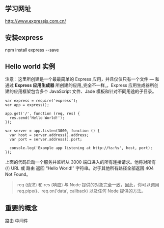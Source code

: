 
## 学习网址
http://www.expressjs.com.cn/

## 安装express
npm install express --save


##  Hello world 实例

注意：这里所创建是一个最最简单的 Express 应用，并且仅仅只有一个文件 — 和通过 
**Express 应用生成器** 所创建的应用_完全不一样_，Express 应用生成器所创建的应用框架包含多个 JavaScript 文件、Jade 模板和针对不同用途的子目录。

```
var express = require('express');
var app = express();

app.get('/', function (req, res) {
  res.send('Hello World!');
});

var server = app.listen(3000, function () {
  var host = server.address().address;
  var port = server.address().port;

  console.log('Example app listening at http://%s:%s', host, port);
});
```
上面的代码启动一个服务并监听从 3000 端口进入的所有连接请求。他将对所有 (/) URL 或 路由 返回 “Hello World!” 字符串。对于其他所有路径全部返回 404 Not Found。

>req (请求) 和 res (响应) 与 Node 提供的对象完全一致，因此，你可以调用 req.pipe()、req.on('data', callback) 以及任何 Node 提供的方法。



## 重要的概念 


路由
中间件 
